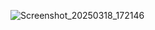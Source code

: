 ![Screenshot_20250318_172146](https://github.com/user-attachments/assets/16cfe0a4-c2f9-4edd-8dde-c23d71ed6320)

